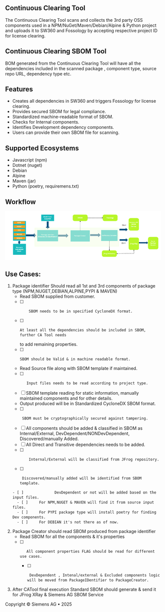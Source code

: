 ## Continuous Clearing Tool
The Continuous Clearing Tool scans and collects the 3rd party OSS components used in a NPM/NuGet/Maven/Debian/Alpine & Python project and uploads it to SW360 and Fossology by accepting respective project ID for license clearing.

## Continuous Clearing SBOM Tool
BOM generated from the Continuous Clearing Tool will have all the dependencies included in the scanned package , component type, source repo URL, dependency type etc.

## Features

- Creates all dependencies in SW360 and triggers Fossology for license clearing.  
- Provides secured SBOM for legal compliance.
- Standardized machine-readable format of SBOM. 
- Checks for Internal components. 
- Identifies Development dependency components.
- Users can provide their own SBOM file for scanning.

## Supported Ecosystems 
- Javascript (npm)
- Dotnet (nuget)
- Debian
- Alpine
- Maven (jar)
- Python (poetry, requiremens.txt)

## Workflow

![image.png](../usagedocimg/WF.png)

## Use Cases:
1. Package identifier Should read all 1st and 3rd components of package type (NPM,NUGET,DEBIAN,ALPINE,PYPI & MAVEN)  
   -   Read SBOM supplied from customer.
   - [ ]         SBOM needs to be in specified CycloneDX format.
   - [ ]     At least all the dependencies should be included in SBOM, further CA Tool needs 
     to add remaining properties.
   - [ ]     SBOM should be Valid & in machine readable format.
   -   Read Source file along with SBOM template if maintained.
   - [ ]        Input files needs to be read according to project type.
   - [ ]    SBOM template reading for static information, manually maintained components and for other details.
   -   Output produced will be in Standardized CycloneDX SBOM format.
   - [ ]      SBOM must be cryptographically secured against tampering.
   - [ ]    All components should be added & classified in SBOM as Internal/External, DevDependent/NONDevDependent, Discovered/manually Added.
      - [ ] All Direct and Transitive dependencies needs to be added.
      - [ ]         Internal/External will be classified from JFrog repository.
      - [ ]      Discovered/manually added will be identified from SBOM template.
       - [ ]              DevDependent or not will be added based on the input files.
         - [ ] 	   For NPM,NUGET & MAVEN will find it from source input files.
         - [ ] 	   For PYPI package type will install poetry for finding Dev components.
         - [ ] 	   For DEBIAN it's not there as of now.
      

2. Package Creator should read SBOM produced from package identifier
    -    Read SBOM for all the components & it's properties
    - [ ]        All component properties FLAG should be read for different use cases.
      - [ ]      DevDependent , Intenal/external & Excluded components logic will be moved from PackageIDentifier to PackageCreator.

   
3. After CATool final execution Standard SBOM should generate & send it for JFrog XRay & Siemens AG SBOM Service

Copyright © Siemens AG ▪ 2025